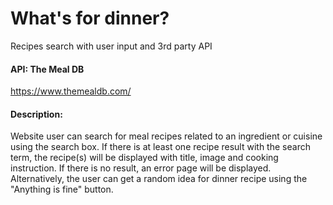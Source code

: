 # What's for dinner? 
Recipes search with user input and 3rd party API

#### API: The Meal DB
<https://www.themealdb.com/>

#### Description:
Website user can search for meal recipes related to an ingredient or cuisine using the search box. If there is at least one recipe result with the search term, the recipe(s) will be displayed with title, image and cooking instruction. If there is no result, an error page will be displayed.
Alternatively, the user can get a random idea for dinner recipe using the "Anything is fine" button.


